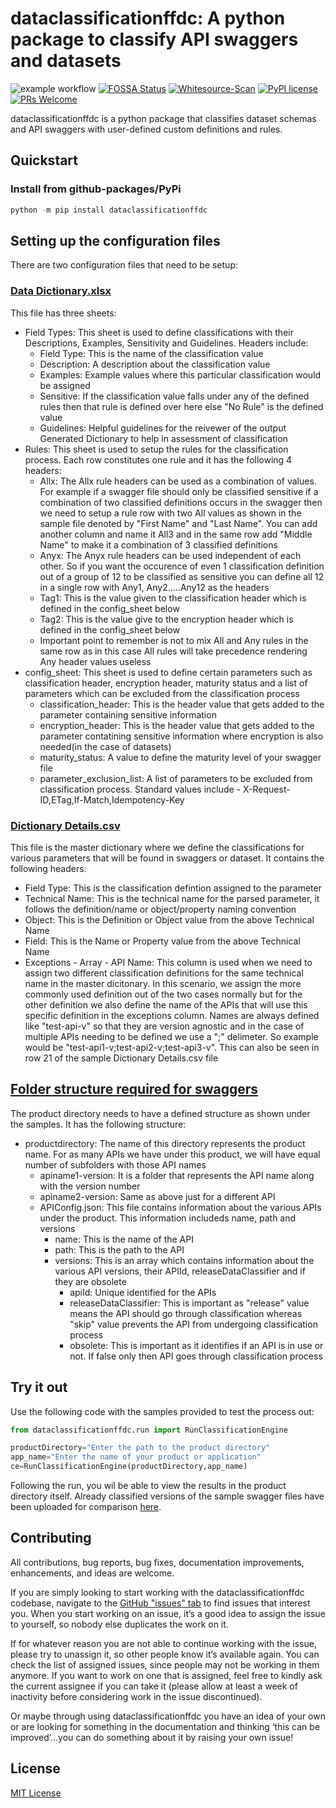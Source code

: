 # dataclassificationffdc: A python package to classify API swaggers and datasets
![example workflow](https://github.com/fusionfabric/ffdc-data-classification-engine/actions/workflows/superlinter.yml/badge.svg)
[![FOSSA Status](https://app.fossa.com/api/projects/git%2Bgithub.com%2Ffusionfabric%2Fffdc-data-classification-engine.svg?type=shield)](https://app.fossa.com/projects/git%2Bgithub.com%2Ffusionfabric%2Fffdc-data-classification-engine?ref=badge_shield)
[![Whitesource-Scan](https://github.com/fusionfabric/dataclassificationffdc/actions/workflows/ws-scan.yml/badge.svg)](https://github.com/fusionfabric/dataclassificationffdc/actions/workflows/ws-scan.yml)
[![PyPI license](https://img.shields.io/pypi/l/ansicolortags.svg)](https://pypi.python.org/pypi/ansicolortags/)
[![PRs Welcome](https://img.shields.io/badge/PRs-welcome-brightgreen.svg?style=flat-square)](http://makeapullrequest.com)

dataclassificationffdc is a python package that classifies dataset schemas and API swaggers with user-defined custom definitions and rules.

## Quickstart

### Install from github-packages/PyPi

```python
python -m pip install dataclassificationffdc
```

## Setting up the configuration files
There are two configuration files that need to be setup:
### [Data Dictionary.xlsx](https://github.com/fusionfabric/ffdc-data-classification-engine/blob/main/samples/config_folder/Data%20Dictionary.xlsx)
This file has three sheets:
* Field Types: This sheet is used to define classifications with their Descriptions, Examples, Sensitivity and Guidelines. Headers include:
  * Field Type: This is the name of the classification value
  * Description: A description about the classification value
  * Examples: Example values where this particular classification would be assigned
  * Sensitive: If the classification value falls under any of the defined rules then that rule is defined over here else "No Rule" is the defined value
  * Guidelines: Helpful guidelines for the reivewer of the output Generated Dictionary to help in assessment of classification
* Rules: This sheet is used to setup the rules for the classification process. Each row constitutes one rule and it has the following 4 headers:
  * Allx: The Allx rule  headers can be used as a combination of values. For example if a swagger file should only be classified sensitive if a combination of two classified definitions occurs in the swagger then we need to setup a rule row with two All values as shown in the sample file denoted by "First Name" and "Last Name".
  You can add another column and name it All3 and in the same row add "Middle Name" to make it a combination of 3 classified definitions
  * Anyx: The Anyx rule headers can be used independent of each other. So if you want the occurence of even 1 classification definition out of a group of 12 to be classified as sensitive you can define all 12 in a single row with Any1, Any2.....Any12 as the headers
  * Tag1: This is the value given to the classification header which is defined in the config_sheet below
  * Tag2: This is the value give to the encryption header which is defined in the config_sheet below
  * Important point to remember is not to mix All and Any rules in the same row as in this case All rules will take precedence rendering Any header values useless
* config_sheet: This sheet is used to define certain parameters such as classification header, encryption header, maturity status and a list of parameters which can be excluded from the classification process
  * classification_header: This is the header value that gets added to the parameter containing sensitive information
  * encryption_header: This is the header value that gets added to the parameter contatining sensitive information where encryption is also needed(in the case of datasets)
  * maturity_status: A value to define the maturity level of your swagger file
  * parameter_exclusion_list: A list of parameters to be excluded from classification process. Standard values include - X-Request-ID,ETag,If-Match,Idempotency-Key
### [Dictionary Details.csv](https://github.com/fusionfabric/ffdc-data-classification-engine/blob/main/samples/config_folder/Dictionary%20Details.csv)
This file is the master dictionary where we define the classifications for various parameters that will be found in swaggers or dataset. It contains the following headers:
* Field Type: This is the classification defintion assigned to the parameter
* Technical Name: This is the technical name for the parsed parameter, it follows the definition/name or object/property naming convention
* Object: This is the Definition or Object value from the above Technical Name
* Field: This is the Name or Property value from the above Technical Name
* Exceptions - Array - API Name: This column is used when we need to assign two different classification definitions for the same technical name in the master dicitonary. In this scenario, we assign the more commonly used definition out of the two cases normally but for the other definition we also define the name of the APIs that will use this specific definition in the exceptions column.
Names are always defined like "test-api-v" so that they are version agnostic and in the case of multiple APIs needing to be defined we use a ";" delimeter. So example would be "test-api1-v;test-api2-v;test-api3-v". This can also be seen in row 21 of the sample Dictionary Details.csv file
## [Folder structure required for swaggers](https://github.com/fusionfabric/ffdc-data-classification-engine/tree/main/samples/productdirectory)
The product directory needs to have a defined structure as shown under the samples. It has the following structure:
* productdirectory: The name of this directory represents the product name. For as many APIs we have under this product, we will have equal number of subfolders with those API names
  * apiname1-version: It is a folder that represents the API name along with the version number
  * apiname2-version: Same as above just for a different API
  * APIConfig.json: This file contains information about the various APIs under the product. This information includeds name, path and versions
    * name: This is the name of the API
    * path: This is the path to the API
    * versions: This is an array which contains information about the various API versions, their APIId, releaseDataClassifier and if they are obsolete
      * apiId: Unique identified for the APIs
      * releaseDataClassifier: This is important as "release" value means the API should go through classification whereas "skip" value prevents the API from undergoing classification process
      * obsolete: This is important as it identifies if an API is in use or not. If false only then API goes through classification process
## Try it out
Use the following code with the samples provided to test the process out:

```python
from dataclassificationffdc.run import RunClassificationEngine

productDirectory="Enter the path to the product directory"
app_name="Enter the name of your product or application"
ce=RunClassificationEngine(productDirectory,app_name)
```
Following the run, you wil be able to view the results in the product directory itself. Already classified versions of the sample swagger files have been uploaded for comparison [here](https://github.com/fusionfabric/ffdc-data-classification-engine/tree/main/samples/classified%20swaggers%20for%20reference).
## Contributing
All contributions, bug reports, bug fixes, documentation improvements, enhancements, and ideas are welcome.

If you are simply looking to start working with the dataclassificationffdc codebase, navigate to the [GitHub "issues" tab](https://github.com/fusionfabric/dataclassificationffdc/issues) to find issues that interest you. When you start working on an issue, it’s a good idea to assign the issue to yourself, so nobody else duplicates the work on it.

If for whatever reason you are not able to continue working with the issue, please try to unassign it, so other people know it’s available again. You can check the list of assigned issues, since people may not be working in them anymore.
If you want to work on one that is assigned, feel free to kindly ask the current assignee if you can take it (please allow at least a week of inactivity before considering work in the issue discontinued).

Or maybe through using dataclassificationffdc you have an idea of your own or are looking for something in the documentation and thinking ‘this can be improved’...you can do something about it by raising your own issue!

## License
[MIT License](https://github.com/fusionfabric/dataclassificationffdc/blob/main/LICENSE)
